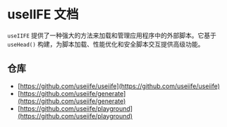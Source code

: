 # useIIFE 文档

`useIIFE` 提供了一种强大的方法来加载和管理应用程序中的外部脚本。它基于 `useHead()` 构建，为脚本加载、性能优化和安全脚本交互提供高级功能。

## 仓库

- [https://github.com/useiife/useiife](https://github.com/useiife/useiife)
- [https://github.com/useiife/generate](https://github.com/useiife/generate)
- [https://github.com/useiife/playground](https://github.com/useiife/playground)